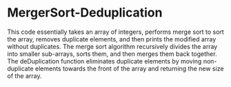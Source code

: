 # MergerSort-Deduplication
This code essentially takes an array of integers, performs merge sort to sort the array, removes duplicate elements, and then prints the modified array without duplicates. The merge sort algorithm recursively divides the array into smaller sub-arrays, sorts them, and then merges them back together. The deDuplication function eliminates duplicate elements by moving non-duplicate elements towards the front of the array and returning the new size of the array.
